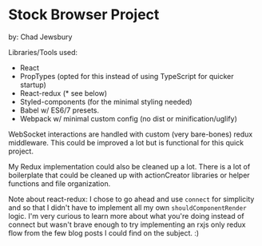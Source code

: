 Stock Browser Project
=======
by: Chad Jewsbury

Libraries/Tools used:
* React
* PropTypes (opted for this instead of using TypeScript for quicker startup)
* React-redux (* see below)
* Styled-components (for the minimal styling needed)
* Babel w/ ES6/7 presets.
* Webpack w/ minimal custom config (no dist or minification/uglify)

WebSocket interactions are handled with custom (very bare-bones) redux middleware. This could be improved a lot but is functional for this quick project.

My Redux implementation could also be cleaned up a lot. There is a lot of boilerplate that could be cleaned up with actionCreator libraries or helper functions and file organization.

Note about react-redux:
I chose to go ahead and use `connect` for simplicity and so that I didn't have to implement all my own `shouldComponentRender` logic. I'm very curious to learn more about what you're doing instead of connect but wasn't brave enough to try implementing an rxjs only redux flow from the few blog posts I could find on the subject. :)
